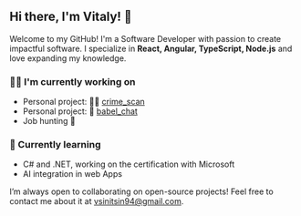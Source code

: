 ## Hi there, I'm Vitaly! 👋

Welcome to my GitHub! I'm a Software Developer with passion to create impactful software. I specialize in **React, Angular, TypeScript, Node.js** and love expanding my knowledge. 

### 👨‍💻 I'm currently working on
- Personal project: 👮‍♂️ [crime_scan](https://github.com/vitalysinitsin/crime_scan)
- Personal project: 💬 [babel_chat](https://github.com/vitalysinitsin/babel_chat) 
- Job hunting 🏹

### 🌱 Currently learning
- C# and .NET, working on the certification with Microsoft
- AI integration in web Apps

I’m always open to collaborating on open-source projects! Feel free to contact me about it at vsinitsin94@gmail.com.


<!--## 💻 Tech Stack
- **Frontend:** React, TypeScript, JavaScript, HTML/CSS, Redux, Next.js  
- **Backend:** Node.js, Express, REST APIs  
- **Tools:** Git, Docker, Webpack, Jest, Cypress, GitHub Actions  
- **Databases:** PostgreSQL, MongoDB  
- **Cloud:** AWS, Azure-->  

